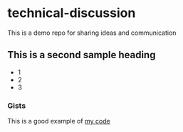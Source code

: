 # technical-discussion
This is a demo repo for sharing ideas and communication

## This is a second sample heading

* 1
* 2
* 3

### Gists

This is a good example of [my code](https://gist.github.com/AananditKanwar/25a37b3a0067da36a20dcbb4df9c24a0)
